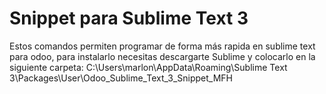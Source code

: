 # Snippet para Sublime Text 3
Estos comandos permiten programar de forma más rapida en sublime text para odoo, para instalarlo necesitas descargarte Sublime y colocarlo en la siguiente carpeta:
C:\Users\marlon\AppData\Roaming\Sublime Text 3\Packages\User\Odoo_Sublime_Text_3_Snippet_MFH
